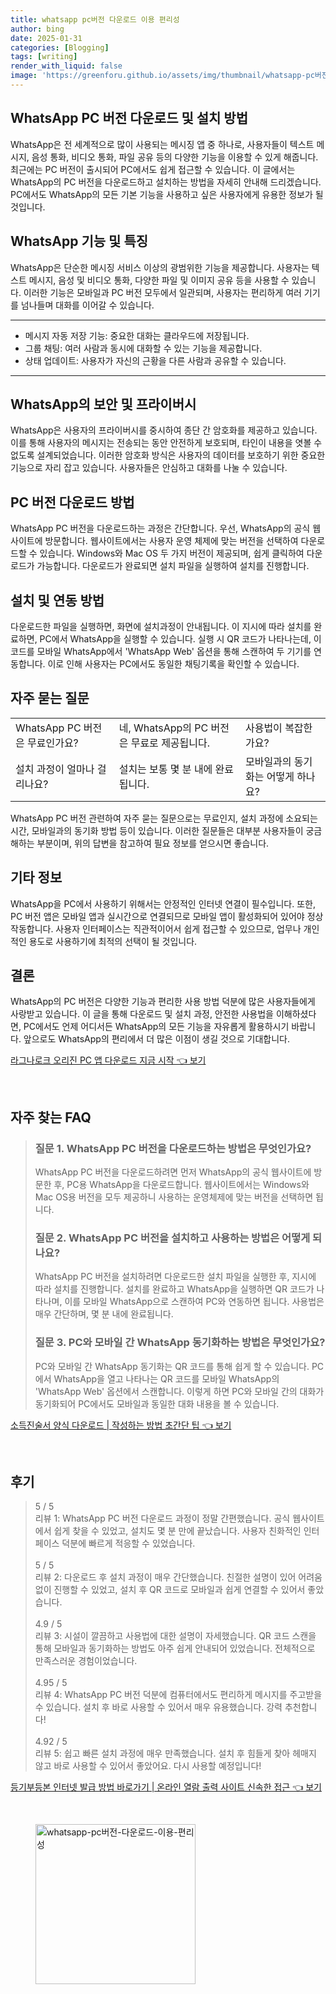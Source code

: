 ```yaml
---
title: whatsapp pc버전 다운로드 이용 편리성
author: bing
date: 2025-01-31
categories: [Blogging]
tags: [writing]
render_with_liquid: false
image: 'https://greenforu.github.io/assets/img/thumbnail/whatsapp-pc버전-다운로드-이용-편리성.webp'
---
```



<h2 id='WhatsApp_PC_버전_다운로드_및_설치_방법'>WhatsApp PC 버전 다운로드 및 설치 방법</h2>

<p>WhatsApp은 전 세계적으로 많이 사용되는 메시징 앱 중 하나로, 사용자들이 텍스트 메시지, 음성 통화, 비디오 통화, 파일 공유 등의 다양한 기능을 이용할 수 있게 해줍니다. 최근에는 PC 버전이 출시되어 PC에서도 쉽게 접근할 수 있습니다. 이 글에서는 WhatsApp의 PC 버전을 다운로드하고 설치하는 방법을 자세히 안내해 드리겠습니다. PC에서도 WhatsApp의 모든 기본 기능을 사용하고 싶은 사용자에게 유용한 정보가 될 것입니다.</p>

<h2 id='WhatsApp_기능_및_특징'>WhatsApp 기능 및 특징</h2>

<p>WhatsApp은 단순한 메시징 서비스 이상의 광범위한 기능을 제공합니다. 사용자는 텍스트 메시지, 음성 및 비디오 통화, 다양한 파일 및 이미지 공유 등을 사용할 수 있습니다. 이러한 기능은 모바일과 PC 버전 모두에서 일관되며, 사용자는 편리하게 여러 기기를 넘나들며 대화를 이어갈 수 있습니다.</p>

<hr />

<ul>
    <li>메시지 자동 저장 기능: 중요한 대화는 클라우드에 저장됩니다.</li>
    <li>그룹 채팅: 여러 사람과 동시에 대화할 수 있는 기능을 제공합니다.</li>
    <li>상태 업데이트: 사용자가 자신의 근황을 다른 사람과 공유할 수 있습니다.</li>
</ul>

<hr />

<h2 id='WhatsApp의_보안_및_프라이버시'>WhatsApp의 보안 및 프라이버시</h2>

<p>WhatsApp은 사용자의 프라이버시를 중시하여 종단 간 암호화를 제공하고 있습니다. 이를 통해 사용자의 메시지는 전송되는 동안 안전하게 보호되며, 타인이 내용을 엿볼 수 없도록 설계되었습니다. 이러한 암호화 방식은 사용자의 데이터를 보호하기 위한 중요한 기능으로 자리 잡고 있습니다. 사용자들은 안심하고 대화를 나눌 수 있습니다.</p>

<h2 id='PC_버전_다운로드_방법'>PC 버전 다운로드 방법</h2>

<p>WhatsApp PC 버전을 다운로드하는 과정은 간단합니다. 우선, WhatsApp의 공식 웹사이트에 방문합니다. 웹사이트에서는 사용자 운영 체제에 맞는 버전을 선택하여 다운로드할 수 있습니다. Windows와 Mac OS 두 가지 버전이 제공되며, 쉽게 클릭하여 다운로드가 가능합니다. 다운로드가 완료되면 설치 파일을 실행하여 설치를 진행합니다.</p>

<h2 id='설치 및_연동_방법'>설치 및 연동 방법</h2>

<p>다운로드한 파일을 실행하면, 화면에 설치과정이 안내됩니다. 이 지시에 따라 설치를 완료하면, PC에서 WhatsApp을 실행할 수 있습니다. 실행 시 QR 코드가 나타나는데, 이 코드를 모바일 WhatsApp에서 'WhatsApp Web' 옵션을 통해 스캔하여 두 기기를 연동합니다. 이로 인해 사용자는 PC에서도 동일한 채팅기록을 확인할 수 있습니다.</p>

<h2 id='자주_묻는_질문'>자주 묻는 질문</h2>

<table>
    <tr>
        <td>WhatsApp PC 버전은 무료인가요?</td>
        <td>네, WhatsApp의 PC 버전은 무료로 제공됩니다.</td>
        <td>사용법이 복잡한가요?</td>
    </tr>
    <tr>
        <td>설치 과정이 얼마나 걸리나요?</td>
        <td>설치는 보통 몇 분 내에 완료됩니다.</td>
        <td>모바일과의 동기화는 어떻게 하나요?</td>
    </tr>
</table>

<p>WhatsApp PC 버전 관련하여 자주 묻는 질문으로는 무료인지, 설치 과정에 소요되는 시간, 모바일과의 동기화 방법 등이 있습니다. 이러한 질문들은 대부분 사용자들이 궁금해하는 부분이며, 위의 답변을 참고하여 필요 정보를 얻으시면 좋습니다.</p>

<h2 id='기타_정보'>기타 정보</h2>

<p>WhatsApp을 PC에서 사용하기 위해서는 안정적인 인터넷 연결이 필수입니다. 또한, PC 버전 앱은 모바일 앱과 실시간으로 연결되므로 모바일 앱이 활성화되어 있어야 정상 작동합니다. 사용자 인터페이스는 직관적이어서 쉽게 접근할 수 있으므로, 업무나 개인적인 용도로 사용하기에 최적의 선택이 될 것입니다.</p>

<h2 id='결론'>결론</h2>

<p>WhatsApp의 PC 버전은 다양한 기능과 편리한 사용 방법 덕분에 많은 사용자들에게 사랑받고 있습니다. 이 글을 통해 다운로드 및 설치 과정, 안전한 사용법을 이해하셨다면, PC에서도 언제 어디서든 WhatsApp의 모든 기능을 자유롭게 활용하시기 바랍니다. 앞으로도 WhatsApp의 편리에서 더 많은 이점이 생길 것으로 기대합니다.</p>


<p><a class="click-button" title="라그나로크 오리진 PC 앱 다운로드 지금 시작" href="https://greenforu.github.io/posts/%EB%9D%BC%EA%B7%B8%EB%82%98%EB%A1%9C%ED%81%AC-%EC%98%A4%EB%A6%AC%EC%A7%84-PC-%EC%95%B1-%EB%8B%A4%EC%9A%B4%EB%A1%9C%EB%93%9C-%EC%A7%80%EA%B8%88-%EC%8B%9C%EC%9E%91/" rel="dofollow">라그나로크 오리진 PC 앱 다운로드 지금 시작 👈 보기</a></p><br>
<h2 id='자주_찾는_FAQ'>자주 찾는 FAQ</h2>
<div itemscope="" itemtype="https://schema.org/FAQPage"> 
<blockquote> 
<div itemscope="" itemprop="mainEntity" itemtype="https://schema.org/Question"> 
<h3 itemprop="name">질문 1. WhatsApp PC 버전을 다운로드하는 방법은 무엇인가요?</h3> 
<div itemscope="" itemprop="acceptedAnswer" itemtype="https://schema.org/Answer"> 
<span itemprop="text"> 
<p>WhatsApp PC 버전을 다운로드하려면 먼저 WhatsApp의 공식 웹사이트에 방문한 후, PC용 WhatsApp을 다운로드합니다. 웹사이트에서는 Windows와 Mac OS용 버전을 모두 제공하니 사용하는 운영체제에 맞는 버전을 선택하면 됩니다.</p> 
</span> 
</div> 
</div> 
<div itemscope="" itemprop="mainEntity" itemtype="https://schema.org/Question"> 
<h3 itemprop="name">질문 2. WhatsApp PC 버전을 설치하고 사용하는 방법은 어떻게 되나요?</h3> 
<div itemscope="" itemprop="acceptedAnswer" itemtype="https://schema.org/Answer"> 
<span itemprop="text"> 
<p>WhatsApp PC 버전을 설치하려면 다운로드한 설치 파일을 실행한 후, 지시에 따라 설치를 진행합니다. 설치를 완료하고 WhatsApp을 실행하면 QR 코드가 나타나며, 이를 모바일 WhatsApp으로 스캔하여 PC와 연동하면 됩니다. 사용법은 매우 간단하며, 몇 분 내에 완료됩니다.</p> 
</span> 
</div> 
</div> 
<div itemscope="" itemprop="mainEntity" itemtype="https://schema.org/Question"> 
<h3 itemprop="name">질문 3. PC와 모바일 간 WhatsApp 동기화하는 방법은 무엇인가요?</h3> 
<div itemscope="" itemprop="acceptedAnswer" itemtype="https://schema.org/Answer"> 
<span itemprop="text"> 
<p>PC와 모바일 간 WhatsApp 동기화는 QR 코드를 통해 쉽게 할 수 있습니다. PC에서 WhatsApp을 열고 나타나는 QR 코드를 모바일 WhatsApp의 'WhatsApp Web' 옵션에서 스캔합니다. 이렇게 하면 PC와 모바일 간의 대화가 동기화되어 PC에서도 모바일과 동일한 대화 내용을 볼 수 있습니다.</p> 
</span> 
</div> 
</div> 
</blockquote> 
</div>
<p><a class="click-button" title="소득진술서 양식 다운로드 | 작성하는 방법 초간단 팁" href="https://greenforu.github.io/posts/%EC%86%8C%EB%93%9D%EC%A7%84%EC%88%A0%EC%84%9C-%EC%96%91%EC%8B%9D-%EB%8B%A4%EC%9A%B4%EB%A1%9C%EB%93%9C-%EC%9E%91%EC%84%B1%ED%95%98%EB%8A%94-%EB%B0%A9%EB%B2%95-%EC%B4%88%EA%B0%84%EB%8B%A8-%ED%8C%81/" rel="dofollow">소득진술서 양식 다운로드 | 작성하는 방법 초간단 팁 👈 보기</a></p><br>
<h2 id='후기'>후기</h2>
<div itemscope itemtype="https://schema.org/Product">
  <blockquote>
  <div itemprop="review" itemscope itemtype="https://schema.org/Review">
      <div itemprop="reviewRating" itemscope itemtype="https://schema.org/Rating"> <span itemprop="ratingValue">5</span> / <span itemprop="bestRating">5</span> </div>
      <span itemprop="reviewBody">리뷰 1: WhatsApp PC 버전 다운로드 과정이 정말 간편했습니다. 공식 웹사이트에서 쉽게 찾을 수 있었고, 설치도 몇 분 만에 끝났습니다. 사용자 친화적인 인터페이스 덕분에 빠르게 적응할 수 있었습니다.</span>
  </div>
  <br>
  <div itemprop="review" itemscope itemtype="https://schema.org/Review">
      <div itemprop="reviewRating" itemscope itemtype="https://schema.org/Rating"> <span itemprop="ratingValue">5</span> / <span itemprop="bestRating">5</span> </div>
      <span itemprop="reviewBody">리뷰 2: 다운로드 후 설치 과정이 매우 간단했습니다. 친절한 설명이 있어 어려움 없이 진행할 수 있었고, 설치 후 QR 코드로 모바일과 쉽게 연결할 수 있어서 좋았습니다.</span>
  </div>
  <br>
  <div itemprop="review" itemscope itemtype="https://schema.org/Review">
      <div itemprop="reviewRating" itemscope itemtype="https://schema.org/Rating"> <span itemprop="ratingValue">4.9</span> / <span itemprop="bestRating">5</span> </div>
      <span itemprop="reviewBody">리뷰 3: 시설이 깔끔하고 사용법에 대한 설명이 자세했습니다. QR 코드 스캔을 통해 모바일과 동기화하는 방법도 아주 쉽게 안내되어 있었습니다. 전체적으로 만족스러운 경험이었습니다.</span>
  </div>
  <br>
  <div itemprop="review" itemscope itemtype="https://schema.org/Review">
      <div itemprop="reviewRating" itemscope itemtype="https://schema.org/Rating"> <span itemprop="ratingValue">4.95</span> / <span itemprop="bestRating">5</span> </div>
      <span itemprop="reviewBody">리뷰 4: WhatsApp PC 버전 덕분에 컴퓨터에서도 편리하게 메시지를 주고받을 수 있습니다. 설치 후 바로 사용할 수 있어서 매우 유용했습니다. 강력 추천합니다!</span>
  </div>
  <br>
  <div itemprop="review" itemscope itemtype="https://schema.org/Review">
      <div itemprop="reviewRating" itemscope itemtype="https://schema.org/Rating"> <span itemprop="ratingValue">4.92</span> / <span itemprop="bestRating">5</span> </div>
      <span itemprop="reviewBody">리뷰 5: 쉽고 빠른 설치 과정에 매우 만족했습니다. 설치 후 힘들게 찾아 헤매지 않고 바로 사용할 수 있어서 좋았어요. 다시 사용할 예정입니다!</span>
  </div>
  </blockquote>
</div>
<p><a class="click-button" title="등기부등본 인터넷 발급 방법 바로가기 | 온라인 열람 출력 사이트 신속한 접근" href="https://greenforu.github.io/posts/%EB%93%B1%EA%B8%B0%EB%B6%80%EB%93%B1%EB%B3%B8-%EC%9D%B8%ED%84%B0%EB%84%B7-%EB%B0%9C%EA%B8%89-%EB%B0%A9%EB%B2%95-%EB%B0%94%EB%A1%9C%EA%B0%80%EA%B8%B0-%EC%98%A8%EB%9D%BC%EC%9D%B8-%EC%97%B4%EB%9E%8C-%EC%B6%9C%EB%A0%A5-%EC%82%AC%EC%9D%B4%ED%8A%B8-%EC%8B%A0%EC%86%8D%ED%95%9C-%EC%A0%91%EA%B7%BC/" rel="dofollow">등기부등본 인터넷 발급 방법 바로가기 | 온라인 열람 출력 사이트 신속한 접근 👈 보기</a></p><br>
<figure class="image"><img src="https://greenforu.github.io/assets/img/thumbnail/whatsapp-pc버전-다운로드-이용-편리성.webp" alt="whatsapp-pc버전-다운로드-이용-편리성" width="256" height="256"></figure>